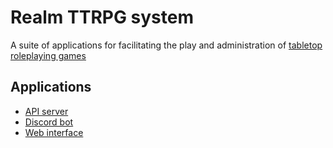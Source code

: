# Realm TTRPG system

A suite of applications for facilitating the play and administration of
[tabletop roleplaying games][]

## Applications

- [API server][]
- [Discord bot][]
- [Web interface][]

[api server]: https://github.com/realm-ttrpg/api-server
[discord bot]: https://github.com/realm-ttrpg/discord-bot
[tabletop roleplaying games]: https://en.wikipedia.org/wiki/Tabletop_role-playing_game
[web interface]: https://github.com/realm-ttrpg/web-interface
